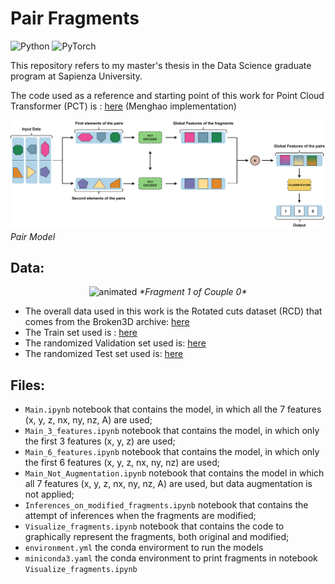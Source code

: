  # Pair Fragments
![Python](https://img.shields.io/badge/python-3670A0?style=for-the-badge&logo=python&logoColor=ffdd54)
![PyTorch](https://img.shields.io/badge/PyTorch-%23EE4C2C.svg?style=for-the-badge&logo=PyTorch&logoColor=white)

This repository refers to my master's thesis in the Data Science graduate program at Sapienza University.

The code used as a reference and starting point of this work for Point Cloud Transformer (PCT) is : [here](https://github.com/qq456cvb/Point-Transformers) (Menghao implementation)

![My Imaged](figures/schema_2.png)
*Pair Model*


## Data:

<p align="center">
  <img src="figures/prova3.gif" alt="animated" />
 <em>*Fragment 1 of Couple 0*</em>
</p>

* The overall data used in this work is the Rotated cuts dataset (RCD) that comes from the Broken3D archive: [here](https://deeplearninggate.roma1.infn.it/)
* The Train set used is : [here](https://drive.google.com/file/d/1k0u6Ycnizsu2SJv-FDkrXtIK6mOiOoca/view?usp=drive_link)
* The randomized Validation set used is: [here](https://drive.google.com/file/d/1UWc90jlblj_aks512WgtJRRJe9qyxEEO/view?usp=drive_link)
* The randomized Test set used is: [here](https://drive.google.com/file/d/17YF-sJryzKPkg8W-1FRWMt_62Y3cS-1o/view?usp=drive_link)

## Files:
* `Main.ipynb` notebook that contains the model, in which all the 7 features (x, y, z, nx, ny, nz, A) are used;
* `Main_3_features.ipynb` notebook that contains the model, in which only the  first 3 features (x, y, z) are used;
* `Main_6_features.ipynb` notebook that contains the model, in which only the  first 6 features (x, y, z, nx, ny, nz) are used;
* `Main_Not_Augmentation.ipynb` notebook that contains the model in which all 7 features (x, y, z, nx, ny, nz, A) are used, but data augmentation is not applied;
* `Inferences_on_modified_fragments.ipynb` notebook that contains the attempt of inferences when the fragments are modified;
* `Visualize_fragments.ipynb` notebook that contains the code to graphically represent the fragments, both original and modified;
* `environment.yml` the conda envirorment to run the models
* `miniconda3.yaml` the conda environment to print fragments in notebook `Visualize_fragments.ipynb`
  
